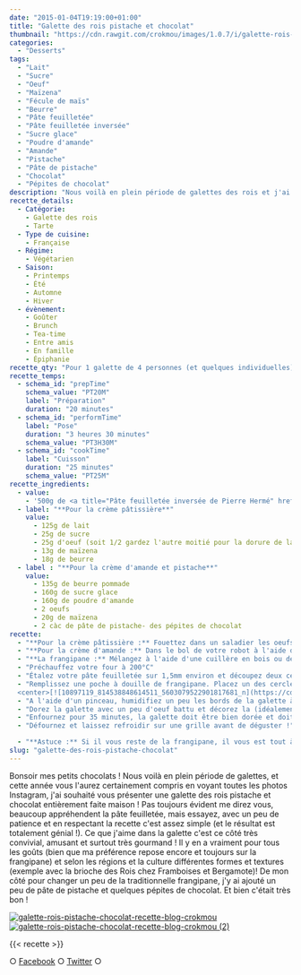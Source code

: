 ```yaml
---
date: "2015-01-04T19:19:00+01:00"
title: "Galette des rois pistache et chocolat"
thumbnail: "https://cdn.rawgit.com/crokmou/images/1.0.7/i/galette-rois-pistache-chocolat-recette-blog-crokmou-1.jpg"
categories:
  - "Desserts"
tags:
  - "Lait"
  - "Sucre"
  - "Oeuf"
  - "Maïzena"
  - "Fécule de maïs"
  - "Beurre"
  - "Pâte feuilletée"
  - "Pâte feuilletée inversée"
  - "Sucre glace"
  - "Poudre d'amande"
  - "Amande"
  - "Pistache"
  - "Pâte de pistache"
  - "Chocolat"
  - "Pépites de chocolat"
description: "Nous voilà en plein période de galettes des rois et j'ai souhaité vous présenter une galette des rois pistache et chocolat entièrement faite maison !"
recette_details:
  - Catégorie:
    - Galette des rois
    - Tarte
  - Type de cuisine:
    - Française
  - Régime:
    - Végétarien
  - Saison:
    - Printemps
    - Été
    - Automne
    - Hiver
  - évènement:
    - Goûter
    - Brunch
    - Tea-time
    - Entre amis
    - En famille
    - Épiphanie
recette_qty: "Pour 1 galette de 4 personnes (et quelques individuelles)"
recette_temps:
  - schema_id: "prepTime"
    schema_value: "PT20M"
    label: "Préparation"
    duration: "20 minutes"
  - schema_id: "performTime"
    label: "Pose"
    duration: "3 heures 30 minutes"
    schema_value: "PT3H30M"
  - schema_id: "cookTime"
    label: "Cuisson"
    duration: "25 minutes"
    schema_value: "PT25M"
recette_ingredients:
  - value:
    - '500g de <a title="Pâte feuilletée inversée de Pierre Hermé" href="https://crokmou.com/pate-feuilletee-inversee-de-pierre-herme/" target="_blank">pâte feuilletée inversée </a>'
  - label: "**Pour la crème pâtissière**"
    value:
      - 125g de lait
      - 25g de sucre
      - 25g d'oeuf (soit 1/2 gardez l'autre moitié pour la dorure de la galette)
      - 13g de maïzena
      - 18g de beurre
  - label : "**Pour la crème d'amande et pistache**"
    value:
      - 135g de beurre pommade
      - 160g de sucre glace
      - 160g de poudre d'amande
      - 2 oeufs
      - 20g de maïzena
      - 2 càc de pâte de pistache- des pépites de chocolat
recette:
  - "**Pour la crème pâtissière :** Fouettez dans un saladier les oeufs et le sucre puis ajoutez la maïzena et mélangez de nouveau. Dans une casserole, faites bouillir le lait. Versez en un peu dans le mélange sucre/oeuf/maïzena mélangez bien et reversez le tout dans la casserole. Remuez sans cesse afin que la crème ne brûle pas et portez à ébullition. Continuez de fouetter environ 1min après les premières bulles. Versez la crème encore chaude sur une plaque en fer (ou un moule si vous n'avez rien d'autre) préalablement recouvert de papier film. Filmez ensuite la crème au contact et mettre au congélateur afin qu'elle refroidisse rapidement le temps de faire la crème d'amande."
  - "**Pour la crème d'amande :** Dans le bol de votre robot à l'aide de la feuille ou dans un grand bol (et cette fois en utilisant vos mimines), mélangez le beurre pommade, le sucre, la poudre d'amande, la pâte de pistache et la maïzena. Ajoutez les œufs un à un. La crème doit être homogène."
  - "**La frangipane :** Mélangez à l'aide d'une cuillère en bois ou de la feuille de votre robot 200g de crème pâtissière à la crème d'amande. Une fois le tout homogène, votre frangipane est prête !"
  - "Préchauffez votre four à 200°C"
  - "Étalez votre pâte feuilletée sur 1,5mm environ et découpez deux cercles de 20cm de diamètre environ (et d'autres petits cercles du diamètre d'un verre si il vous reste de la pâte)."
  - "Remplissez une poche à douille de frangipane. Placez un des cercles de pâte sur une plaque allant au four préalablement recouverte de papier sulfurisé. Garnissez le cercle de frangipane tout en prenant soin de laisser au moins 2cm de marge au niveau des bords. Parsemez quelques pépites de chocolat sur le dessus de la crème et placez la fève.
  <center>[![10897119_814538848614511_5603079522901817681_n](https://cdn.rawgit.com/crokmou/images/1.0.7/i/10897119_814538848614511_5603079522901817681_n.jpg)](https://cdn.rawgit.com/crokmou/images/1.0.7/i/10897119_814538848614511_5603079522901817681_n.jpg)</center>"
  - "A l'aide d'un pinceau, humidifiez un peu les bords de la galette à l'aide d'un peu d'eau. Recouvrez ensuite à l'aide du deuxième disque et appuyez bien au niveau des bords pour souder correctement la galette afin que la frangipane ne s'échappe pas."
  - "Dorez la galette avec un peu d'oeuf battu et décorez la (idéalement avec la pointe d'un couteau)"
  - "Enfournez pour 35 minutes, la galette doit être bien dorée et doit pouvoir se décoller de la feuille de cuisson (sinon c'est pas cuit ;)). Si vous constatez que votre galette est déjà bien dorée mais pas encore assez cuite, baissez votre four à 180°C et poursuivez la cuisson."
  - "Défournez et laissez refroidir sur une grille avant de déguster !"

  - "**Astuce :** Si il vous reste de la frangipane, il vous est tout à fait possible de la congeler pour une prochaine utilisation, mais attention, à utiliser de suite après décongélation. Concernant la crème pâtissière, elle se conserve maximum 48h au frais."
slug: "galette-des-rois-pistache-chocolat"
---
```


Bonsoir mes petits chocolats ! Nous voilà en plein période de galettes, et cette année vous l'aurez certainement compris en voyant toutes les photos Instagram, j'ai souhaité vous présenter une galette des rois pistache et chocolat entièrement faite maison ! Pas toujours évident me direz vous, beaucoup appréhendent la pâte feuilletée, mais essayez, avec un peu de patience et en respectant la recette c'est assez simple (et le résultat est totalement génial !). Ce que j'aime dans la galette c'est ce côté très convivial, amusant et surtout très gourmand ! Il y en a vraiment pour tous les goûts (bien que ma préférence repose encore et toujours sur la frangipane) et selon les régions et la culture différentes formes et textures (exemple avec la brioche des Rois chez Framboises et Bergamote)! De mon côté pour changer un peu de la traditionnelle frangipane, j'y ai ajouté un peu de pâte de pistache et quelques pépites de chocolat. Et bien c'était très bon !

[![galette-rois-pistache-chocolat-recette-blog-crokmou](https://cdn.rawgit.com/crokmou/images/1.0.7/i/galette-rois-pistache-chocolat-recette-blog-crokmou.jpg)](https://cdn.rawgit.com/crokmou/images/1.0.7/i/galette-rois-pistache-chocolat-recette-blog-crokmou.jpg) [![galette-rois-pistache-chocolat-recette-blog-crokmou (2)](https://cdn.rawgit.com/crokmou/images/1.0.7/i/galette-rois-pistache-chocolat-recette-blog-crokmou-2.jpg)](https://cdn.rawgit.com/crokmou/images/1.0.7/i/galette-rois-pistache-chocolat-recette-blog-crokmou-2.jpg)

{{< recette >}}

○ [Facebook](https://www.facebook.com/crokmou.blog) ○ [Twitter](https://twitter.com/Crokmou) ○
